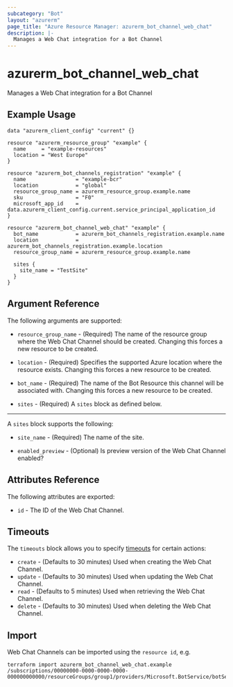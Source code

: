 ```yaml
---
subcategory: "Bot"
layout: "azurerm"
page_title: "Azure Resource Manager: azurerm_bot_channel_web_chat"
description: |-
  Manages a Web Chat integration for a Bot Channel
---
```


# azurerm_bot_channel_web_chat

Manages a Web Chat integration for a Bot Channel

## Example Usage

```hcl
data "azurerm_client_config" "current" {}

resource "azurerm_resource_group" "example" {
  name     = "example-resources"
  location = "West Europe"
}

resource "azurerm_bot_channels_registration" "example" {
  name                = "example-bcr"
  location            = "global"
  resource_group_name = azurerm_resource_group.example.name
  sku                 = "F0"
  microsoft_app_id    = data.azurerm_client_config.current.service_principal_application_id
}

resource "azurerm_bot_channel_web_chat" "example" {
  bot_name            = azurerm_bot_channels_registration.example.name
  location            = azurerm_bot_channels_registration.example.location
  resource_group_name = azurerm_resource_group.example.name

  sites {
    site_name = "TestSite"
  }
}
```

## Argument Reference

The following arguments are supported:

* `resource_group_name` - (Required) The name of the resource group where the Web Chat Channel should be created. Changing this forces a new resource to be created.

* `location` - (Required) Specifies the supported Azure location where the resource exists. Changing this forces a new resource to be created.

* `bot_name` - (Required) The name of the Bot Resource this channel will be associated with. Changing this forces a new resource to be created.

* `sites` - (Required) A `sites` block as defined below.

---

A `sites` block supports the following:

* `site_name` - (Required) The name of the site.

* `enabled_preview` - (Optional) Is preview version of the Web Chat Channel enabled?

## Attributes Reference

The following attributes are exported:

* `id` - The ID of the Web Chat Channel.

## Timeouts

The `timeouts` block allows you to specify [timeouts](https://www.terraform.io/docs/configuration/resources.html#timeouts) for certain actions:

* `create` - (Defaults to 30 minutes) Used when creating the Web Chat Channel.
* `update` - (Defaults to 30 minutes) Used when updating the Web Chat Channel.
* `read` - (Defaults to 5 minutes) Used when retrieving the Web Chat Channel.
* `delete` - (Defaults to 30 minutes) Used when deleting the Web Chat Channel.

## Import

Web Chat Channels can be imported using the `resource id`, e.g.

```shell
terraform import azurerm_bot_channel_web_chat.example /subscriptions/00000000-0000-0000-0000-000000000000/resourceGroups/group1/providers/Microsoft.BotService/botServices/botService1/channels/WebChatChannel
```
